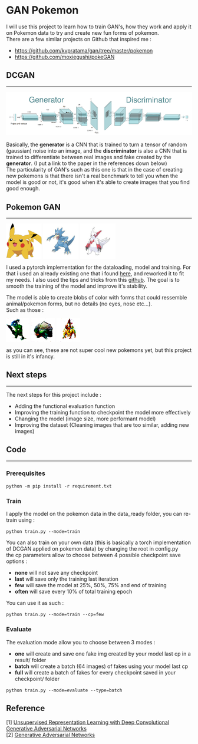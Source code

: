 # GAN Pokemon

I will use this project to learn how to train GAN's, how they work and apply it on Pokemon data to try and create new fun forms of pokemon.  
There are a few similar projects on Github that inspired me :  
- https://github.com/kvpratama/gan/tree/master/pokemon
- https://github.com/moxiegushi/pokeGAN  

## **DCGAN**
<hr />

![DCGAN](imgs/dcgan_model.png) 

Basically, the **generator** is a CNN that is trained to turn a tensor of random (gaussian) noise into an image, and the **discriminator** is also a CNN that is trained to differentiate between real images and fake created by the **generator**. (I put a link to the paper in the references down below)  
The particularity of GAN's such as this one is that in the case of creating new pokemons is that there isn't a real benchmark to tell you when the model is good or not, it's good when it's able to create images that you find good enough. 
## **Pokemon GAN**
<hr />

<a href="url"><img src="imgs/Pkmn_img19.jpg" align="center" height="96" width="96" ></a>
<a href="url"><img src="imgs/Pkmn_img99.jpg" align="center" height="96" width="96" ></a>
<a href="url"><img src="imgs/Pkmn_img453.jpg" align="center" height="96" width="96" ></a>  


I used a pytorch implementation for the dataloading, model and training. For that i used an already existing one that i found [here], and reworked it to fit my needs. 
I also used the tips and tricks from this [github]. The goal is to smooth the training of the model and improve it's stability. 


The model is able to create blobs of color with forms that could ressemble animal/pokemon forms, but no details (no eyes, nose etc...).  
Such as those : 

<a href="url"><img src="imgs/fake1.png" align="center" height="64" width="64" ></a>
<a href="url"><img src="imgs/fake2.png" align="center" height="64" width="64" ></a>
<a href="url"><img src="imgs/fake3.png" align="center" height="64" width="64" ></a>  

as you can see, these are not super cool new pokemons yet, but this project is still in it's infancy.  

[here]: https://pytorch.org/tutorials/beginner/dcgan_faces_tutorial.html
[github]: https://github.com/soumith/ganhacks

## **Next steps**
<hr />
The next steps for this project include :  

* Adding the functional evaluation function
* Improving the training function to checkpoint the model more effectively
* Changing the model (image size, more performant model)
* Improving the dataset (Cleaning images that are too similar, adding new images)


## **Code**
<hr />

### **Prerequisites**
```
python -m pip install -r requirement.txt
```

### **Train**
I apply the model on the pokemon data in the data_ready folder, you can re-train using :
```
python train.py --mode=train 
```

You can also train on your own data (this is basically a torch implementation of DCGAN applied on pokemon data) by changing the root in config.py  
the cp parameters allow to choose between 4 possible checkpoint save options :
* **none** will not save any checkpoint
* **last** will save only the training last iteration
* **few** will save the model at 25%, 50%, 75% and end of training
* **often** will save every 10% of total training epoch  

You can use it as such : 
```
python train.py --mode=train --cp=few
```

### **Evaluate**
The evaluation mode allow you to choose between 3 modes : 
* **one** will create and save one fake img created by your model last cp in a result/ folder 
* **batch** will create a batch (64 images) of fakes using your model last cp
* **full** will create a batch of fakes for every checkpoint saved in your checkpoint/ folder
```
python train.py --mode=evaluate --type=batch
``` 

## **Reference**
[1] [Unsupervised Representation Learning with Deep Convolutional Generative Adversarial Networks](https://arxiv.org/abs/1511.06434)  
[2] [Generative Adversarial Networks](https://arxiv.org/abs/1406.2661v1)